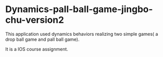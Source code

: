 # Dynamics-pall-ball-game-jingbo-chu-version2

This application used dynamics behaviors realizing two simple games( a drop ball game and pall ball game).

It is a IOS course assignment.
